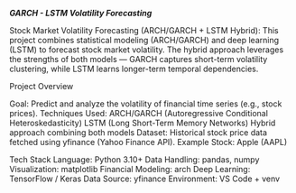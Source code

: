 _**GARCH - LSTM Volatility Forecasting**_


Stock Market Volatility Forecasting (ARCH/GARCH + LSTM Hybrid):
This project combines statistical modeling (ARCH/GARCH) and deep learning (LSTM) to forecast stock market volatility.
The hybrid approach leverages the strengths of both models — GARCH captures short-term volatility clustering, while LSTM learns longer-term temporal dependencies.

Project Overview

Goal: Predict and analyze the volatility of financial time series (e.g., stock prices).
Techniques Used:
    ARCH/GARCH (Autoregressive Conditional Heteroskedasticity)
    LSTM (Long Short-Term Memory Networks)
    Hybrid approach combining both models
Dataset: Historical stock price data fetched using yfinance (Yahoo Finance API).
Example Stock: Apple (AAPL)

Tech Stack
Language: Python 3.10+
Data Handling: pandas, numpy
Visualization: matplotlib
Financial Modeling:	arch
Deep Learning: TensorFlow / Keras
Data Source: yfinance
Environment: VS Code + venv
